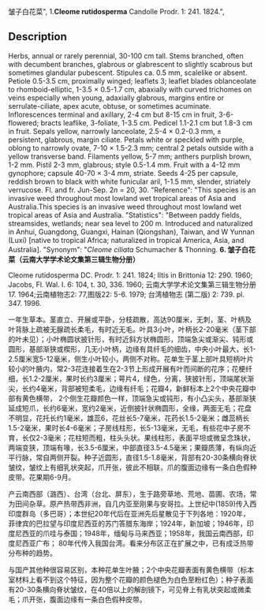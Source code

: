 皱子白花菜",
1.**Cleome rutidosperma** Candolle Prodr. 1: 241. 1824.",

## Description
Herbs, annual or rarely perennial, 30-100 cm tall. Stems branched, often with decumbent branches, glabrous or glabrescent to slightly scabrous but sometimes glandular pubescent. Stipules ca. 0.5 mm, scalelike or absent. Petiole 0.5-3.5 cm, proximally winged; leaflets 3; leaflet blades oblanceolate to rhomboid-elliptic, 1-3.5 × 0.5-1.7 cm, abaxially with curved trichomes on veins especially when young, adaxially glabrous, margins entire or serrulate-ciliate, apex acute, obtuse, or sometimes acuminate. Inflorescences terminal and axillary, 2-4 cm but 8-15 cm in fruit, 3-6-flowered; bracts leaflike, 3-foliate, 1-3.5 cm. Pedicel 1.1-2.1 cm but 1.8-3 cm in fruit. Sepals yellow, narrowly lanceolate, 2.5-4 × 0.2-0.3 mm, ± persistent, glabrous, margin ciliate. Petals white or speckled with purple, oblong to narrowly ovate, 7-10 × 1.5-2.3 mm; central 2 petals outside with a yellow transverse band. Filaments yellow, 5-7 mm; anthers purplish brown, 1-2 mm. Pistil 2-3 mm, glabrous; style 0.5-1.4 mm. Fruit with a 4-12 mm gynophore; capsule 40-70 × 3-4 mm, striate. Seeds 4-25 per capsule, reddish brown to black with white funicular aril, 1-1.5 mm, slender, striately verrucose. Fl. and fr. Jun-Sep. 2*n* = 20, 30.
  "Reference": "This species is an invasive weed throughout most lowland wet tropical areas of Asia and Australia.This species is an invasive weed throughout most lowland wet tropical areas of Asia and Australia.
  "Statistics": "Between paddy fields, streamsides, wetlands; near sea level to 200 m. Introduced and naturalized in Anhui, Guangdong, Guangxi, Hainan (Qiongshan), Taiwan, and W Yunnan (Luxi) [native to tropical Africa; naturalized in tropical America, Asia, and Australia].
  "Synonym": "*Cleome ciliata* Schumacher &amp; Thonning.
**6. 皱子白花菜（云南大学学术论文集第三辑生物分册）**

Cleome rutidosperma DC. Prodr. 1: 241. 1824; Iltis in Brittonia 12: 290. 1960; Jacobs, Fl. Wal. I. 6: 104, t. 30, 336. 1960; 云南大学学术论文集第三辑生物分册17. 1964;云南植物志2: 77,图版22: 5-6. 1979; 台湾植物志 (第二版) 2: 739. pl. 347. 1996.

一年生草本。茎直立、开展或平卧，分枝疏散，高达90厘米，无刺，茎、叶柄及叶背脉上疏被无腺疏长柔毛，有时近无毛。叶具3小叶，叶柄长2-20毫米（茎下部的叶未见）；小叶椭圆状披针形，有时近斜方状椭圆形，顶端急尖或渐尖、钝形或圆形，基部渐狭或楔形，几无小叶柄，边缘有具纤毛的细齿，中央小叶最大，长1-2.5厘米宽5-12毫米，侧生小叶较小，两侧不对称。花单生于茎上部叶具短柄叶片较小的叶腋内，常2-3花连接着生在2-3节上形成开展有叶而间断的花序；花梗纤细，长1.2-2厘米，果时长约3厘米；萼片4，绿色，分离，狭披针形，顶端尾状渐尖，长约4毫米，背部被短柔毛，边缘有纤毛；花瓣4，新鲜标本上2个中央花瓣中部有黄色横带， 2个侧生花瓣颜色一样，顶端急尖或钝形，有小凸尖头，基部渐狭延成短爪，长约6毫米，宽约2毫米，近倒披针状椭圆形，全缘，两面无毛；花盘不明显，花托长约1毫米，雄蕊6，花丝长5-7毫米，花药长1.5-2毫米；雌蕊柄长1.5-2毫米，果时长4-6毫米；子房线柱形，长5-13毫米，无毛，有些花中子房不育，长仅2-3毫米；花柱短而粗，柱头头状。果线柱形，表面平坦或微呈念珠状，两端变狭，顶端有喙，长3.5-6厘米，中部直径3.5-4.5毫米；果瓣质薄，有纵向近平行脉，常自两侧开裂。种子近圆形，直径1.5-1.8毫米，背部有20-30条横向脊状皱纹，皱纹上有细乳状突起，爪开张，彼此不相联，爪的腹面边缘有一条白色假种皮带。花果期6-9月。

产云南西部（潞西）、台湾（台北、屏东），生于路旁草地、荒地、苗圃、农场，常为田间杂草。原产热带西非洲，自几内亚至刚果与安哥拉。上世纪中(1859)传入西印度群岛（多巴哥）；本世纪20年代后在亚洲先后星散见于下列各地：1920年，菲律宾的巴拉望与印度尼西亚的苏门答腊东海岸；1924年，新加坡；1946年，印度尼西亚的爪哇与泰国；1948年，缅甸与马来西亚；1958年，我国云南西部，印度尼西亚广布； 80年代传入我国台湾。看来分布区正在扩展之中，已有成泛热带分布种的趋势。

与国产其他种很容易区别，本种花单生叶腋；2个中央花瓣表面有黄色横带（标本室材料上看不到这个特征，因为整个花瓣的颜色褪色为白色至粉红色）；种子表面有20-30条横向脊状皱纹，在40倍以上的解剖镜下，可见脊上有乳状突起或微柔毛；爪开张，腹面边缘有一条白色假种皮带。
